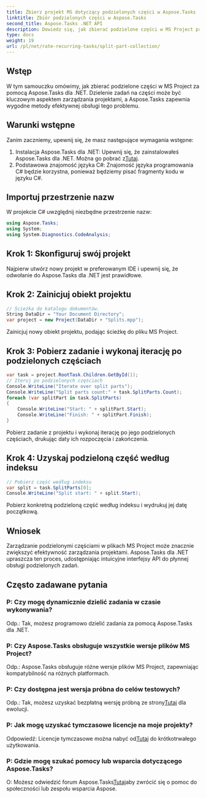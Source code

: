 ```yaml
---
title: Zbierz projekt MS dotyczący podzielonych części w Aspose.Tasks
linktitle: Zbiór podzielonych części w Aspose.Tasks
second_title: Aspose.Tasks .NET API
description: Dowiedz się, jak zbierać podzielone części w MS Project przy użyciu Aspose.Tasks dla .NET. Ten kompleksowy samouczek przeprowadzi Cię przez proces krok po kroku.
type: docs
weight: 19
url: /pl/net/rate-recurring-tasks/split-part-collection/
---
```

## Wstęp
W tym samouczku omówimy, jak zbierać podzielone części w MS Project za pomocą Aspose.Tasks dla .NET. Dzielenie zadań na części może być kluczowym aspektem zarządzania projektami, a Aspose.Tasks zapewnia wygodne metody efektywnej obsługi tego problemu.
## Warunki wstępne
Zanim zaczniemy, upewnij się, że masz następujące wymagania wstępne:
1. Instalacja Aspose.Tasks dla .NET: Upewnij się, że zainstalowałeś Aspose.Tasks dla .NET. Można go pobrać z[Tutaj](https://releases.aspose.com/tasks/net/).
2. Podstawowa znajomość języka C#: Znajomość języka programowania C# będzie korzystna, ponieważ będziemy pisać fragmenty kodu w języku C#.

## Importuj przestrzenie nazw
W projekcie C# uwzględnij niezbędne przestrzenie nazw:
```csharp
using Aspose.Tasks;
using System;
using System.Diagnostics.CodeAnalysis;

```

## Krok 1: Skonfiguruj swój projekt
Najpierw utwórz nowy projekt w preferowanym IDE i upewnij się, że odwołanie do Aspose.Tasks dla .NET jest prawidłowe.
## Krok 2: Zainicjuj obiekt projektu
```csharp
// Ścieżka do katalogu dokumentów.
String DataDir = "Your Document Directory";
var project = new Project(DataDir + "Splits.mpp");
```
Zainicjuj nowy obiekt projektu, podając ścieżkę do pliku MS Project.
## Krok 3: Pobierz zadanie i wykonaj iterację po podzielonych częściach
```csharp
var task = project.RootTask.Children.GetById(1);
// Iteruj po podzielonych częściach
Console.WriteLine("Iterate over split parts");
Console.WriteLine("Split parts count:" + task.SplitParts.Count);
foreach (var splitPart in task.SplitParts)
{
    Console.WriteLine("Start: " + splitPart.Start);
    Console.WriteLine("Finish: " + splitPart.Finish);
}
```
Pobierz zadanie z projektu i wykonaj iterację po jego podzielonych częściach, drukując daty ich rozpoczęcia i zakończenia.
## Krok 4: Uzyskaj podzieloną część według indeksu
```csharp
// Pobierz część według indeksu
var split = task.SplitParts[0];
Console.WriteLine("Split start: " + split.Start);
```
Pobierz konkretną podzieloną część według indeksu i wydrukuj jej datę początkową.

## Wniosek
Zarządzanie podzielonymi częściami w plikach MS Project może znacznie zwiększyć efektywność zarządzania projektami. Aspose.Tasks dla .NET upraszcza ten proces, udostępniając intuicyjne interfejsy API do płynnej obsługi podzielonych zadań.
## Często zadawane pytania
### P: Czy mogę dynamicznie dzielić zadania w czasie wykonywania?
Odp.: Tak, możesz programowo dzielić zadania za pomocą Aspose.Tasks dla .NET.
### P: Czy Aspose.Tasks obsługuje wszystkie wersje plików MS Project?
Odp.: Aspose.Tasks obsługuje różne wersje plików MS Project, zapewniając kompatybilność na różnych platformach.
### P: Czy dostępna jest wersja próbna do celów testowych?
 Odp.: Tak, możesz uzyskać bezpłatną wersję próbną ze strony[Tutaj](https://releases.aspose.com/) dla ewolucji.
### P: Jak mogę uzyskać tymczasowe licencje na moje projekty?
 Odpowiedź: Licencje tymczasowe można nabyć od[Tutaj](https://purchase.aspose.com/temporary-license/) do krótkotrwałego użytkowania.
### P: Gdzie mogę szukać pomocy lub wsparcia dotyczącego Aspose.Tasks?
 O: Możesz odwiedzić forum Aspose.Tasks[Tutaj](https://forum.aspose.com/c/tasks/15)aby zwrócić się o pomoc do społeczności lub zespołu wsparcia Aspose.
